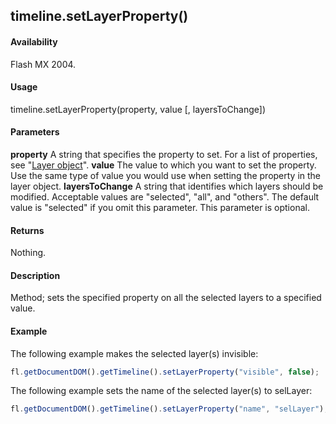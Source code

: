 ## timeline.setLayerProperty()

#### Availability

Flash MX 2004.

#### Usage

timeline.setLayerProperty(property, value \[, layersToChange\])

#### Parameters

**property** A string that specifies the property to set. For a list of properties, see "[Layer object](../Layer_object/layer_summary.md)".
**value** The value to which you want to set the property. Use the same type of value you would use when setting the property in the layer object.
**layersToChange** A string that identifies which layers should be modified. Acceptable values are "selected", "all", and "others". The default value is "selected" if you omit this parameter. This parameter is optional.

#### Returns

Nothing.

#### Description

Method; sets the specified property on all the selected layers to a specified value.

#### Example


The following example makes the selected layer(s) invisible:
```javascript
fl.getDocumentDOM().getTimeline().setLayerProperty("visible", false);
```
The following example sets the name of the selected layer(s) to selLayer:
```javascript
fl.getDocumentDOM().getTimeline().setLayerProperty("name", "selLayer");
```